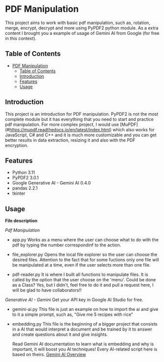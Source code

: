 # PDF Manipulation

This project aims to work with basic pdf manipulation, such as, rotation, merge, encrypt, decrypt and more using PyPDF2 python module. As a extra content I brought you a example of usage of Gemini AI from Google (for free in this context). 

## Table of Contents

- [PDF Manipulation](#pdf-manipulation)
  - [Table of Contents](#table-of-contents)
  - [Introduction](#introduction)
  - [Features](#features)
  - [Usage](#usage)

## Introduction

This project is an introduction for PDF manipulation. PyPDF2 is not the most complete module but it has everything that you need to start and practice pdf manipulation. For more complex project, I would use [MuPDF] (#https://mupdf.readthedocs.io/en/latest/index.html) which also works for JavaScript, C# and C++ and it is much more customizable and you can get better results in data extraction, resizing it and also with the PDF encryption. 

## Features

- Python 3.11
- PyPDF2 3.0.1
- Google Generative AI - Gemini AI 0.4.0
- pandas 2.2.1
- tkinter

## Usage

**File description**

*Pdf Manipulation*

- app.py
    Works as a menu where the user can choose what to do with the pdf by typing the number correspondinf to the action.

- file_explorer.py
    Opens the local file explorer so the user can choose the desired files. Attention to the fact that for some fuctions only one file will be manipulated at a time, even if the user selects more than one file.

- pdf-reader.py
    It is where I built all functions to manipulate files. It is called by the option that the user choose on the 'menu'. Could be done as a Class? Yes, but I didn't, feel free to do it and pull a request here, I will be glad to have collaborators!!

*Generative AI - Gemini*
Get your API key in Google AI Studio for free.
- gemini-ai.py
    This file is just an example on how to import the ai and give to it a simple prompt, such as, "Give me 5 recipes with rice"

- embedding.py
    This file is the beginning of a bigger project that consists in a AI that would interpret a document and be trained by it to answer and create questions about it and give insights. 

    Read Gemini AI documentation to learn what is embedding and why is important, it will boost you AI techniques! Every AI-related script here is based on theirs.
    [Gemini AI Overview](#https://ai.google.dev/docs/gemini_api_overview?authuser=1#python_2)
